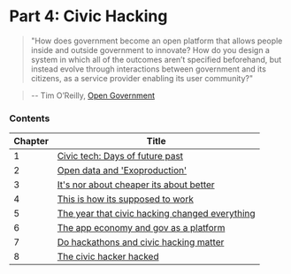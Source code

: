 # Part 4: Civic Hacking

> "How does government become an open platform that allows people inside and outside government to innovate? How do you design a system in which all of the outcomes aren’t specified beforehand, but instead evolve through interactions between government and its citizens, as a service provider enabling its user community?"

> -- Tim O’Reilly, [Open Government](http://chimera.labs.oreilly.com/books/1234000000774/ch02.html)

### Contents

| Chapter  | Title  |
|---|---|
| 1 | [Civic tech: Days of future past](#) |
| 2 | [Open data and 'Exoproduction'](#) |
| 3 | [It's nor about cheaper its about better](#) |
| 4 | [This is how its supposed to work](#) |
| 5 | [The year that civic hacking changed everything](#) |
| 6 | [The app economy and gov as a platform](#) |
| 7 | [Do hackathons and civic hacking matter](#) |
| 8 | [The civic hacker hacked](#) |